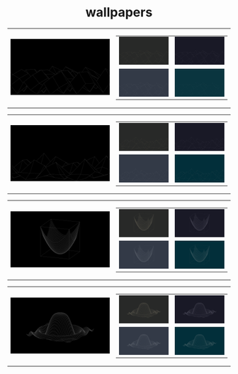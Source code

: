 <center><h1>wallpapers</h1>

<table>
    <tr>
        <td>
            <img src="./wallpapers/black/sinxcosy-4k-black.png" width="400px">
        </td>
        <td>
            <table>
                <tr>
                    <td><img src="./wallpapers/gruvbox/sinxcosy-4k-gruvbox.png" width="200px"></td>
                    <td><img src="./wallpapers/catppuccin/sinxcosy-4k-catppuccin.png" width="200px"></td>
                </tr>
                <tr>
                    <td><img src="./wallpapers/nord/sinxcosy-4k-nord.png" width="200px"></td>
                    <td><img src="./wallpapers/solarized/sinxcosy-4k-solarized.png" width="200px"></td>
                </tr>
            </table>
        </td>
    </tr>
</table>
<table>
    <tr>
        <td>
            <img src="./wallpapers/black/esinxcosy-4k-black.png" width="400px">
        </td>
        <td>
            <table>
                <tr>
                    <td><img src="./wallpapers/gruvbox/esinxcosy-4k-gruvbox.png" width="200px"></td>
                    <td><img src="./wallpapers/catppuccin/esinxcosy-4k-catppuccin.png" width="200px"></td>
                </tr>
                <tr>
                    <td><img src="./wallpapers/nord/esinxcosy-4k-nord.png" width="200px"></td>
                    <td><img src="./wallpapers/solarized/esinxcosy-4k-solarized.png" width="200px"></td>
                </tr>
            </table>
        </td>
    </tr>
</table>
<table>
    <tr>
        <td>
            <img src="./wallpapers/black/x2y2-4k-black.png" width="400px">
        </td>
        <td>
            <table>
                <tr>
                    <td><img src="./wallpapers/gruvbox/x2y2-4k-gruvbox.png" width="200px"></td>
                    <td><img src="./wallpapers/catppuccin/x2y2-4k-catppuccin.png" width="200px"></td>
                </tr>
                <tr>
                    <td><img src="./wallpapers/nord/x2y2-4k-nord.png" width="200px"></td>
                    <td><img src="./wallpapers/solarized/x2y2-4k-solarized.png" width="200px"></td>
                </tr>
            </table>
        </td>
    </tr>
</table>
<table>
    <tr>
        <td>
            <img src="./wallpapers/black/sinx2y2-4k-black.png" width="400px">
        </td>
        <td>
            <table>
                <tr>
                    <td><img src="./wallpapers/gruvbox/sinx2y2-4k-gruvbox.png" width="200px"></td>
                    <td><img src="./wallpapers/catppuccin/sinx2y2-4k-catppuccin.png" width="200px"></td>
                </tr>
                <tr>
                    <td><img src="./wallpapers/nord/sinx2y2-4k-nord.png" width="200px"></td>
                    <td><img src="./wallpapers/solarized/sinx2y2-4k-solarized.png" width="200px"></td>
                </tr>
            </table>
        </td>
    </tr>
</table>
